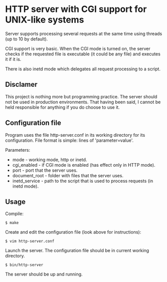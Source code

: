 HTTP server with CGI support for UNIX-like systems
==================================================

Server supports processing several requests at the same time using threads (up to 10 by default).

CGI support is very basic. When the CGI mode is turned on, the server checks if the requested file is executable (it could be any file) and executes it if it is.

There is also inetd mode which delegates all request processing to a script.

Disclamer
---------

This project is nothing more but programming practice. The server should not be used in production environments. That having been said, I cannot be held responsible for anything if you do choose to use it.

Configuration file
------------------

Program uses the file http-server.conf in its working directory for its configuration. File format is simple: lines of 'parameter=value'.

Parameters:

* mode - working mode, http or inetd.
* cgi_enabled - if CGI mode is enabled (has effect only in HTTP mode).
* port - port that the server uses.
* document_root - folder with files that the server uses.
* inetd_service - path to the script that is used to process requests (in inetd mode).

Usage
-----

Compile:

    $ make

Create and edit the configuration file (look above for instructions):

    $ vim http-server.conf

Launch the server. The configuration file should be in current working directory.

    $ bin/http-server

The server should be up and running.
